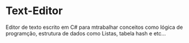 # Text-Editor

Editor de texto escrito em C# para mtrabalhar conceitos como lógica de programção, estrutura de dados como Listas, tabela hash e etc... 
